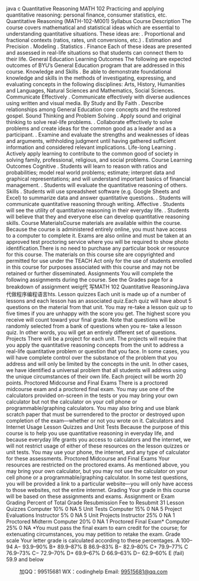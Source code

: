 java c
Quantitative Reasoning
MATH   102
Practicing and applying quantitative reasoning: personal finance, consumer   statistics, etc.
Quantitative   Reasoning   (MATH-102-M001)
Syllabus
Course Description
The course covers   mathematical and   statistical   ideas which are essential   to   understanding   quantitative   situations. These   ideas   are:
.      Proportional   and   fractional   contexts   (ratios,   rates,   unit   conversions,   etc.)
.      Estimation and   Precision
.         Modeling
.      Statistics
.      Finance
Each   of   these   ideas   are   presented   and   assessed   in   real-life   situations   so   that   students   can   connect them   to   their   life.
General   Education   Learning   Outcomes
The   following   are   expected   outcomes   of   BYU’s   General   Education   program   that   are   addressed   in   this course.
Knowledge   and   Skills
.      Be   able   to   demonstrate   foundational   knowledge   and   skills   in   the   methods   of   investigating,   expressing, and   evaluating   concepts   in   the   following   disciplines: Arts,   History,   Humanities   and Languages,   Natural   Sciences   and   Mathematics, Social   Sciences.
Communicate   Effectively
.      Communicate   effectively   with   diverse   audiences   using   written   and   visual   media.
By   Study   and   By   Faith
.      Describe   relationships   among   General   Education   core   concepts   and   the   restored   gospel.
Sound   Thinking   and   Problem   Solving
.    Apply   sound   and   original   thinking   to   solve   real-life   problems.
.      Collaborate   effectively   to   solve   problems   and   create   ideas   for   the   common   good   as   a   leader   and   as a   participant.
.      Examine   and   evaluate   the   strengths   and   weaknesses   of   ideas   and   arguments, withholding judgment   until   having gathered   sufficient   information and considered   relevant   implications.
Life-long   Learning
.    Actively   apply   learning   to   contribute   to   the   common   good   of   society   in   solving   family,   professional,   religious, and   social   problems.
Course   Learning   Outcomes
Cognitive
.      Students   will   learn   to   reason   with   ratios   and   probabilities;   model   real   world   problems; estimate;   interpret   data   and   graphical   representations; and   will   understand   important   basics   of   financial       management.
.    Students   will   evaluate   the   quantitative   reasoning   of   others.
Skills
.      Students   will   use   spreadsheet   software   (e.g. Google   Sheets   and   Excel) to   summarize   data   and answer quantitative questions.
.    Students will communicate   quantitative   reasoning through writing.
Affective
.      Students   will   see   the   utility   of   quantitative   reasoning   in   their   everyday   life.
.      Students   will   believe   that   they   and   everyone   else   can   develop   quantitative   reasoning   skills.
Course MaterialsCourse   materials   are   available   within   the   course.   Because   the   course   is   administered   entirely   online,   you   must   have   access   to   a   computer   to   complete   it.   Exams   are   also   online   and   must   be   taken   at   an    approved   test   proctoring   service   where   you   will   be   required   to   show   photo   identification.There   is   no   need   to   purchase   any   particular   book   or   resource   for   this   course. The   materials   on   this    course   site   are   copyrighted   and   permitted   for   use   under   the   TEACH   Act   only   for   the   use   of   students enrolled   in   this   course   for   purposes   associated   with   this   course   and   may   not   be   retained   or   further    disseminated.
Assignments
You   will   complete   the   following   assignments   during   the   course.   See   the   Grades   page   for   a   breakdown of   assignment   weig代 写MATH 102 Quantitative ReasoningJava
代做程序编程语言hts.
Lesson   quizzes
Each   unit   is   made   up of a   number of lessons and   each   lesson   has   an   associated   quiz.Each quiz will   have about   5 questions on   the   material   from   that   unit. You   may   re-take   a   lesson   quiz   up to   five   times   if   you   are   unhappy   with   the   score   you   get. The   highest   score   you   receive   will   count   toward your   final   grade.   Note   that   questions   will   be   randomly   selected   from   a   bank   of   questions   when   you   re-      take   a   lesson   quiz.   In   other   words, you   will   get   an   entirely   different   set   of   questions.
Projects
There   will   be   a   project   for   each   unit.
The   projects   will   require   that   you   apply   the   quantitative   reasoning   concepts   from   the   unit   to   address   a real-life   quantitative   problem   or   question   that   you   face.   In   some   cases, you   will   have   complete   control over   the   substance   of   the   problem   that   you   address   and   will   only   be   limited   by   the   concepts   in   the
unit.   In   other   cases, we   have   identified   a   universal   problem   that   all   students   will   address   using   the unique   circumstances   of   their   own   life.   Each   project   will   be   worth   20   points.
Proctored   Midcourse   and   Final   Exams
There   is   a   proctored   midcourse   exam   and   a   proctored   final   exam. You   may   use   one   of   the   calculators provided   on-screen   in   the   tests   or   you   may   bring   your   own   calculator   but   not   the   calculator   on   your       cell   phone   or   programmable/graphing   calculators. You   may   also   bring   and   use   blank   scratch   paper
that   must   be   surrendered   to   the   proctor   or   destroyed   upon   completion   of   the   exam—whether   or   not you   wrote   on   it.
Calculators and Internet   Usage
Lesson   Quizzes   and   Unit   Tests
Because   the   purpose   of   this   course   is   to   help   you   use   quantitative   reasoning   in   everyday   life,   and
because   everyday   life   grants   you   access   to   calculators   and   the   internet, we   will   not   restrict   usage   of either   of   these   resources   on   the   lesson   quizzes   or   unit   tests.   You   may   use   your   phone,   the   internet,   and   any   type   of   calculator   for   these   assessments.
Proctored   Midcourse   and   Final   Exams
Your   resources   are   restricted   on   the   proctored   exams. As   mentioned   above, you   may   bring   your   own calculator,   but   you   may   not   use   the   calculator   on   your   cell   phone   or   a   programmable/graphing
calculator.   In   some   test   questions, you   will   be   provided   a   link   to   a   particular   website—you   will   only have   access   to   those   websites,   not   the   entire   internet.
Grading
Your   grade   in   this   course   will   be   based   on   these   assignments   and   exams.
Assignment or   Exam
Grading
Percent   of   Total   Grade
Resubmission
Fee to   Resubmit
31   Lesson   Quizzes
Computer
10%
0
NA
5   Unit Tests
Computer
15%
0
NA
5   Project   Evaluations
Instructor
5%
0
NA
5   Unit   Projects
Instructor
25%
0
NA
1   Proctored   Midterm
Computer
20%
0
NA
1   Proctored   Final   Exam*
Computer
25%
0
NA
*You   must   pass   the   final   exam   to   earn   credit   for   the   course;   for   extenuating   circumstances,   you   may petition   to   retake   the   exam.
Grade   scale
Your   letter   grade   is   calculated   according   to   these   percentages.
A
100–94
A−
93.9–90%
B+
89.9–87%
B
86.9–83%
B−
82.9–80%
C+
79.9–77%
C
76.9–73%
C−
72.9–70%
D+
69.9–67%
D
66.9–63%
D−
62.9–60%
E   (fail)
59.9 and   below


   

         
加QQ：99515681  WX：codinghelp  Email: 99515681@qq.com
